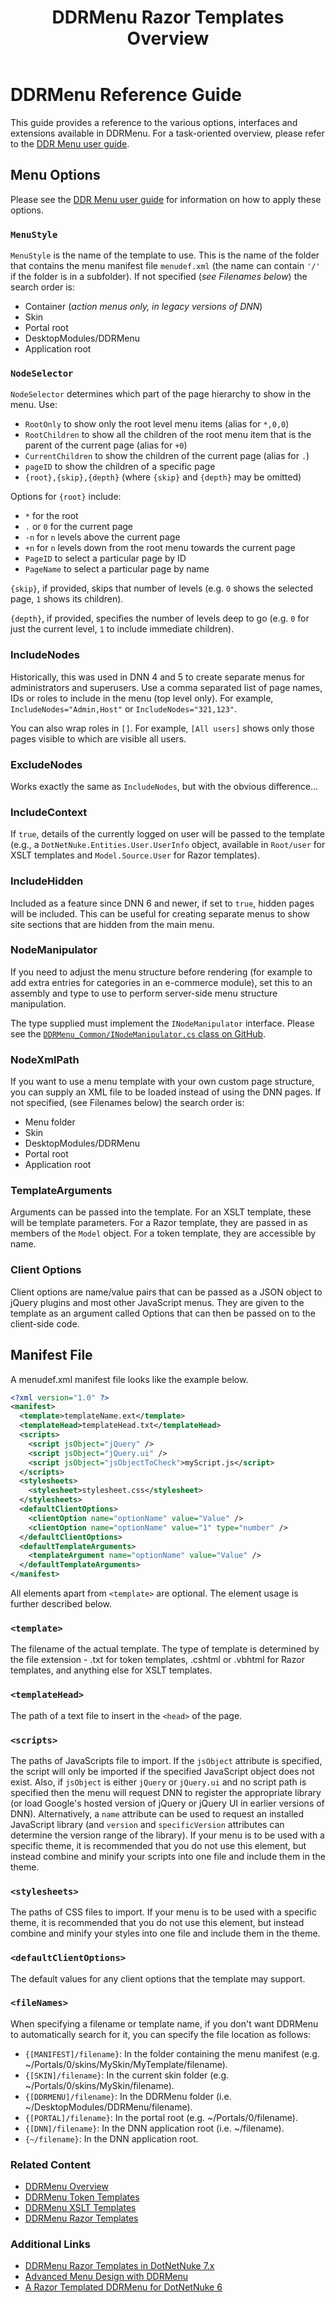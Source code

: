 ﻿---
uid: ddrmenu-reference-guide
locale: en
title: DDRMenu Razor Templates Overview
dnnversion: 09.02.00
previous-topic: ddrmenu-overview
next-topic: designers-home
related-topics: theme-objects,themes,create-theme
links: ["[DNN Wiki: DotNetNuke Skins](https://www.dnnsoftware.com/wiki/dotnetnuke-skins)","[DNN Community blog: DotNetNuke Skinning 101 (Part 3) by Joe Brinkman](https://www.dnnsoftware.com/community-blog/cid/131995/dotnetnuke-skinning-101-part-3)","[DNN Professional Training: Creating HTML Skins](https://www.dnnsoftware.com/services/professional-training/training-videos-subscription/skinning-2-creating-html-skins)","[Skinning Tool / Online Reference for DNN Skins & Container Objects by 10 Pound Gorilla](https://www.10poundgorilla.com)"]
---

# DDRMenu Reference Guide

This guide provides a reference to the various options, interfaces and extensions available in DDRMenu. For a task-oriented overview, please refer to the [DDR Menu user guide](xref:ddrmenu-overview).

## Menu Options

Please see the [DDR Menu user guide](xref:ddrmenu-overview) for information on how to apply these options.

### `MenuStyle`

`MenuStyle` is the name of the template to use.  This is the name of the folder that contains the menu manifest file `menudef.xml` (the name can contain `'/'` if the folder is in a subfolder).  If not specified (_see Filenames below_) the search order is:

* Container (_action menus only, in legacy versions of DNN_)
* Skin
* Portal root
* DesktopModules/DDRMenu
* Application root

### `NodeSelector`

`NodeSelector` determines which part of the page hierarchy to show in the menu.  Use:

* `RootOnly` to show only the root level menu items (alias for `*,0,0`)
* `RootChildren` to show all the children of the root menu item that is the parent of the current page (alias for `+0`)
* `CurrentChildren` to show the children of the current page (alias for `.`)
* `pageID` to show the children of a specific page
* `{root},{skip},{depth}` (where `{skip}` and `{depth}` may be omitted)

Options for `{root}` include:

* `*` for the root
* `.` or `0` for the current page
* `-n` for `n` levels above the current page
* `+n` for `n` levels down from the root menu towards the current page
* `PageID` to select a particular page by ID
* `PageName` to select a particular page by name

`{skip}`, if provided, skips that number of levels (e.g. `0` shows the selected page, `1` shows its children).

`{depth}`, if provided, specifies the number of levels deep to go (e.g. `0` for just the current level, `1` to include immediate children).

### IncludeNodes

Historically, this was used in DNN 4 and 5 to create separate menus for administrators and superusers.  Use a comma separated list of page names, IDs or roles to include in the menu (top level only).  For example, `IncludeNodes="Admin,Host"` or `IncludeNodes="321,123"`.

You can also wrap roles in `[]`.  For example, `[All users]` shows only those pages visible to which are visible all users.

### ExcludeNodes

Works exactly the same as `IncludeNodes`, but with the obvious difference...

### IncludeContext

If `true`, details of the currently logged on user will be passed to the template (e.g., a `DotNetNuke.Entities.User.UserInfo` object, available in `Root/user` for XSLT templates and `Model.Source.User` for Razor templates).

### IncludeHidden

Included as a feature since DNN 6 and newer, if set to `true`, hidden pages will be included.  This can be useful for creating separate menus to show site sections that are hidden from the main menu.

### NodeManipulator

If you need to adjust the menu structure before rendering (for example to add extra entries for categories in an e-commerce module), set this to an assembly and type to use to perform server-side menu structure manipulation.

The type supplied must implement the `INodeManipulator` interface.  Please see the [`DDRMenu_Common/INodeManipulator.cs` class on GitHub](https://github.com/dnnsoftware/Dnn.Platform/blob/development/DNN%20Platform/Modules/DDRMenu/INodeManipulator.cs).

### NodeXmlPath

If you want to use a menu template with your own custom page structure, you can supply an XML file to be loaded instead of using the DNN pages.  If not specified, (see Filenames below) the search order is:

* Menu folder
* Skin
* DesktopModules/DDRMenu
* Portal root
* Application root

### TemplateArguments

Arguments can be passed into the template.  For an XSLT template, these will be template parameters.  For a Razor template, they are passed in as members of the `Model` object.  For a token template, they are accessible by name.

### Client Options

Client options are name/value pairs that can be passed as a JSON object to jQuery plugins and most other JavaScript menus.  They are given to the template as an argument called Options that can then be passed on to the client-side code.

## Manifest File

A menudef.xml manifest file looks like the example below.

```xml
<?xml version="1.0" ?>
<manifest>
  <template>templateName.ext</template>
  <templateHead>templateHead.txt</templateHead>
  <scripts>
    <script jsObject="jQuery" />
    <script jsObject="jQuery.ui" />
    <script jsObject="jsObjectToCheck">myScript.js</script>
  </scripts>
  <stylesheets>
    <stylesheet>stylesheet.css</stylesheet>
  </stylesheets>
  <defaultClientOptions>
    <clientOption name="optionName" value="Value" />
    <clientOption name="optionName" value="1" type="number" />
  </defaultClientOptions>
  <defaultTemplateArguments>
    <templateArgument name="optionName" value="Value" />
  </defaultTemplateArguments>
</manifest>
```

All elements apart from `<template>` are optional. The element usage is further described below.

### `<template>`

The filename of the actual template.  The type of template is determined by the file extension - .txt for token templates, .cshtml or .vbhtml for Razor templates, and anything else for XSLT templates.

### `<templateHead>`

The path of a text file to insert in the `<head>` of the page.

### `<scripts>`

The paths of JavaScripts file to import.  If the `jsObject` attribute is specified, the script will only be imported if the specified JavaScript object does not exist.  Also, if `jsObject` is either `jQuery` or `jQuery.ui` and no script path is specified then the menu will request DNN to register the appropriate library (or load Google's hosted version of jQuery or jQuery UI in earlier versions of DNN).  Alternatively, a `name` attribute can be used to request an installed JavaScript library (and `version` and `specificVersion` attributes can determine the version range of the library). If your menu is to be used with a specific theme, it is recommended that you do not use this element, but instead combine and minify your scripts into one file and include them in the theme.

### `<stylesheets>`

The paths of CSS files to import.  If your menu is to be used with a specific theme, it is recommended that you do not use this element, but instead combine and minify your styles into one file and include them in the theme.

### `<defaultClientOptions>`

The default values for any client options that the template may support.

### `<fileNames>`

When specifying a filename or template name, if you don't want DDRMenu to automatically search for it, you can specify the file location as follows:

* `{[MANIFEST]/filename}`: In the folder containing the menu manifest (e.g. ~/Portals/0/skins/MySkin/MyTemplate/filename).
* `{[SKIN]/filename}`: In the current skin folder (e.g. ~/Portals/0/skins/MySkin/filename).
* `{[DDRMENU]/filename}`: In the DDRMenu folder (i.e. ~/DesktopModules/DDRMenu/filename).
* `{[PORTAL]/filename}`: In the portal root (e.g. ~/Portals/0/filename).
* `{[DNN]/filename}`: In the DNN application root (i.e. ~/filename).
* `{~/filename}`: In the DNN application root.

### Related Content

*   [DDRMenu Overview](xref:ddrmenu-overview)
*   [DDRMenu Token Templates](xref:ddrmenu-token-templates)
*   [DDRMenu XSLT Templates](xref:ddrmenu-xslt-templates)
*   [DDRMenu Razor Templates](xref:ddrmenu-razor-templates-overview)

### Additional Links

*   [DDRMenu Razor Templates in DotNetNuke 7.x](http://www.dnnsoftware.com/Resources/Blogs/EntryId/3619/ContentItemId/150607/DDRMenu-Razor-Templates-in-DotNetNuke-7-x.aspx)
*   [Advanced Menu Design with DDRMenu](http://www.dnnsoftware.com/Resources/Blogs/EntryId/3446/Advanced-Menu-Design-with-DDRMenu.aspx)
*   [A Razor Templated DDRMenu for DotNetNuke 6](http://www.aubrett.com/InformationTechnology/WebDevelopment/CMSPlatforms/DotNetNuke/RazorTemplatedDDRMenu.aspx)
